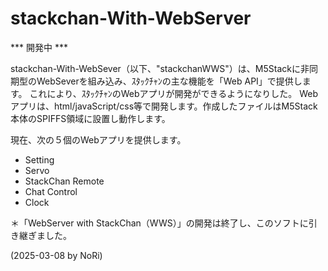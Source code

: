 # stackchan-With-WebServer

*** 開発中 ***

stackchan-With-WebSever（以下、"stackchanWWS"）は、M5Stackに非同期型のWebSeverを組み込み、ｽﾀｯｸﾁｬﾝの主な機能を「Web API」で提供します。
これにより、ｽﾀｯｸﾁｬﾝのWebアプリが開発ができるようになりした。
Webアプリは、html/javaScript/css等で開発します。作成したファイルはM5Stack本体のSPIFFS領域に設置し動作します。

現在、次の５個のWebアプリを提供します。
- Setting
- Servo
- StackChan Remote
- Chat Control
- Clock



＊「WebServer with StackChan（WWS）」の開発は終了し、このソフトに引き継ぎました。 

(2025-03-08 by NoRi)